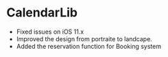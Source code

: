 # CalendarLib

 - Fixed issues on iOS 11.x
 - Improved the design from portraite to landcape.
 - Added the reservation function for Booking system
